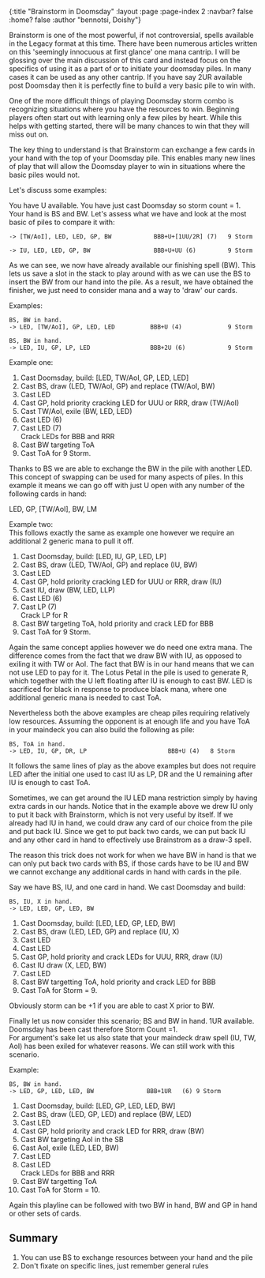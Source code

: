{:title "Brainstorm in Doomsday"
 :layout :page
 :page-index 2
 :navbar? false
 :home? false
 :author "bennotsi, Doishy"}


Brainstorm is one of the most powerful, if not controversial, spells available
in the Legacy format at this time. There have been numerous articles
written on this 'seemingly innocuous at first glance' one mana
cantrip. I will be glossing over the main discussion of this card and
instead focus on the specifics of using it as a part of or to initiate
your doomsday piles. In many cases it can be used as any other cantrip.
If you have say 2UR available post Doomsday then it is perfectly fine to
build a very basic pile to win with.

One of the more difficult things of playing Doomsday storm combo is recognizing
situations where you have the resources to win.
Beginning players often start out with learning only a few piles by heart. While
this helps with getting started, there will be many chances to win that they will miss out on.

The key thing to understand is that Brainstorm can exchange a few cards in your hand
with the top of your Doomsday pile. This enables many new lines of play that will
allow the Doomsday player to win in situations where the basic piles would not.

Let's discuss some examples:

You have U available. You have just cast Doomsday so storm
count = 1. Your hand is BS and BW. Let's assess what we have and look at the
most basic of piles to compare it with:

```
-> [TW/AoI], LED, LED, GP, BW            BBB+U+[1UU/2R] (7)   9 Storm

-> IU, LED, LED, GP, BW                  BBB+U+UU (6)         9 Storm
```

As we can see, we now have already available our finishing spell (BW).
This lets us save a slot in the stack to play around with as we can
use the BS to insert the BW from our hand into the pile. As a result,
we have obtained the finisher, we just need to consider mana and a way to
'draw' our cards.

Examples:
```
BS, BW in hand.
-> LED, [TW/AoI], GP, LED, LED          BBB+U (4)             9 Storm

BS, BW in hand.
-> LED, IU, GP, LP, LED                 BBB+2U (6)            9 Storm
```

Example one:   
1. Cast Doomsday, build: [LED, TW/AoI, GP, LED, LED]   
2. Cast BS, draw (LED, TW/AoI, GP) and replace (TW/AoI, BW)   
3. Cast LED      
4. Cast GP, hold priority cracking LED for UUU or RRR, draw (TW/AoI)   
5. Cast TW/AoI, exile (BW, LED, LED)   
6. Cast LED (6)   
7. Cast LED (7)   
Crack LEDs for BBB and RRR   
8. Cast BW targeting ToA  
9. Cast ToA for 9 Storm.   

Thanks to BS we are able to exchange the BW in the pile with another LED. This
concept of swapping can be used for many aspects of piles. In this example it means
we can go off with just U open with any number of the following cards in hand:    

LED, GP, [TW/AoI], BW, LM    

Example two:    
This follows exactly the same as example one however we require an additional 2 generic mana
to pull it off.   
1. Cast Doomsday, build: [LED, IU, GP, LED, LP]   
2. Cast BS, draw (LED, TW/AoI, GP) and replace (IU, BW)   
3. Cast LED      
4. Cast GP, hold priority cracking LED for UUU or RRR, draw (IU)   
5. Cast IU, draw (BW, LED, LLP)   
6. Cast LED (6)   
7. Cast LP (7)   
Crack LP for R   
8. Cast BW targeting ToA, hold priority and crack LED for BBB      
9. Cast ToA for 9 Storm.   

Again the same concept applies however we do need one extra mana. The difference comes
from the fact that we draw BW with IU, as opposed to exiling it with TW or AoI. The fact
that BW is in our hand means that we can not use LED to pay for it. The Lotus Petal in the
pile is used to generate R, which together with the U left floating after IU is enough
to cast BW. LED is sacrificed for black in response to produce black mana, where one
additional generic mana is needed to cast ToA.

Nevertheless both the above examples are cheap piles requiring relatively low resources. 
Assuming the opponent is at enough life and you have ToA in your maindeck you can also build 
the following as pile:

```
BS, ToA in hand.
-> LED, IU, GP, DR, LP                       BBB+U (4)   8 Storm
```

It follows the same lines of play as the above examples but does not require LED after the initial
one used to cast IU as LP, DR and the U remaining after IU is enough to cast ToA. 

Sometimes, we can get around the IU LED mana restriction simply by having extra cards in
our hands. Notice that in the example above we drew IU only to put it back with
Brainstorm, which is not very useful by itself. If we already had IU in hand, we could
draw any card of our choice from the pile and put back IU. Since we get to put back two
cards, we can put back IU and any other card in hand to effectively use Brainstrom as a
draw-3 spell.

The reason this trick does not work for when we have BW in hand is that we can only put
back two cards with BS, if those cards have to be IU and BW we cannot exchange any
additional cards in hand with cards in the pile.

Say we have BS, IU, and one card in hand. We cast Doomsday and build:

```
BS, IU, X in hand.
-> LED, LED, GP, LED, BW 
```

1. Cast Doomsday, build: [LED, LED, GP, LED, BW]  
2. Cast BS, draw (LED, LED, GP) and replace (IU, X)   
3. Cast LED     
4. Cast LED      
5. Cast GP, hold priority and crack LEDs for UUU, RRR, draw (IU)      
6. Cast IU draw (X, LED, BW)   
7. Cast LED     
8. Cast BW targetting ToA, hold priority and crack LED for BBB       
9. Cast ToA for Storm = 9. 

Obviously storm can be +1 if you are able to cast X prior to BW. 

Finally let us now consider this scenario;  BS and BW in hand. 1UR available.    
Doomsday has been cast therefore Storm Count =1.   
For argument's sake let us also state that your maindeck draw spell (IU, TW, AoI) 
has been exiled for whatever reasons. We can still work with this scenario.    

Example:   
```
BS, BW in hand.
-> LED, GP, LED, LED, BW               BBB+1UR   (6) 9 Storm
```

1. Cast Doomsday, build: [LED, GP, LED, LED, BW]   
2. Cast BS, draw (LED, GP, LED) and replace (BW, LED)   
3. Cast LED    
4. Cast GP, hold priority and crack LED for RRR, draw (BW)   
5. Cast BW targeting AoI in the SB   
6. Cast AoI, exile (LED, LED, BW)   
7. Cast LED    
8. Cast LED    
Crack LEDs for BBB and RRR   
9. Cast BW  targetting ToA   
10. Cast ToA for Storm = 10.  

Again this playline can be followed with two BW in hand, BW and GP in hand or 
other sets of cards.   

## Summary

1. You can use BS to exchange resources between your hand and the pile
2. Don't fixate on specific lines, just remember general rules
